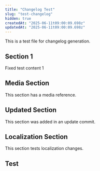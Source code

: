 ```yaml
---
title: "Changelog Test"
slug: "test-changelog"
hidden: true
createdAt: "2025-06-11t09:00:09.698z"
updatedAt: "2025-06-11t09:00:09.698z"
---
```


This is a test file for changelog generation.

## Section 1
Fixed test content 1

## Media Section
This section has a media reference.

## Updated Section
This section was added in an update commit.

## Localization Section
This section tests localization changes.

## Test